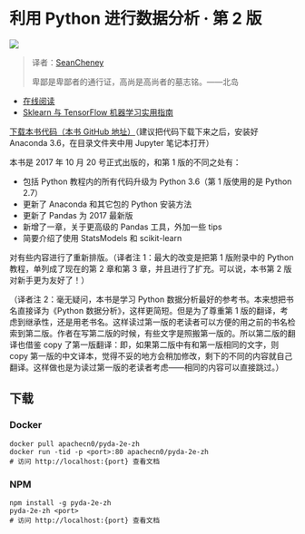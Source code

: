 # 利用 Python 进行数据分析 · 第 2 版

![](cover.jpg)

> 译者：[SeanCheney](https://github.com/iamseancheney)
> 
> 卑鄙是卑鄙者的通行证，高尚是高尚者的墓志铭。——北岛

+   [在线阅读](https://pyda.apachecn.org)
+   [Sklearn 与 TensorFlow 机器学习实用指南](https://github.com/it-ebooks/hands-on-ml-2e-zh)

[下载本书代码（本书 GitHub 地址）](https://github.com/wesm/pydata-book)（建议把代码下载下来之后，安装好 Anaconda 3.6，在目录文件夹中用 Jupyter 笔记本打开）

本书是 2017 年 10 月 20 号正式出版的，和第 1 版的不同之处有：

* 包括 Python 教程内的所有代码升级为 Python 3.6（第 1 版使用的是 Python 2.7）
* 更新了 Anaconda 和其它包的 Python 安装方法
* 更新了 Pandas 为 2017 最新版
* 新增了一章，关于更高级的 Pandas 工具，外加一些 tips
* 简要介绍了使用 StatsModels 和 scikit-learn

对有些内容进行了重新排版。（译者注 1：最大的改变是把第 1 版附录中的 Python 教程，单列成了现在的第 2 章和第 3 章，并且进行了扩充。可以说，本书第 2 版对新手更为友好了！）

（译者注 2：毫无疑问，本书是学习 Python 数据分析最好的参考书。本来想把书名直接译为《Python 数据分析》，这样更简短。但是为了尊重第 1 版的翻译，考虑到继承性，还是用老书名。这样读过第一版的老读者可以方便的用之前的书名检索到第二版。作者在写第二版的时候，有些文字是照搬第一版的。所以第二版的翻译也借鉴 copy 了第一版翻译：即，如果第二版中有和第一版相同的文字，则 copy 第一版的中文译本，觉得不妥的地方会稍加修改，剩下的不同的内容就自己翻译。这样做也是为读过第一版的老读者考虑——相同的内容可以直接跳过。）


## 下载

### Docker

```
docker pull apachecn0/pyda-2e-zh
docker run -tid -p <port>:80 apachecn0/pyda-2e-zh
# 访问 http://localhost:{port} 查看文档
```

### NPM

```
npm install -g pyda-2e-zh
pyda-2e-zh <port>
# 访问 http://localhost:{port} 查看文档
```
